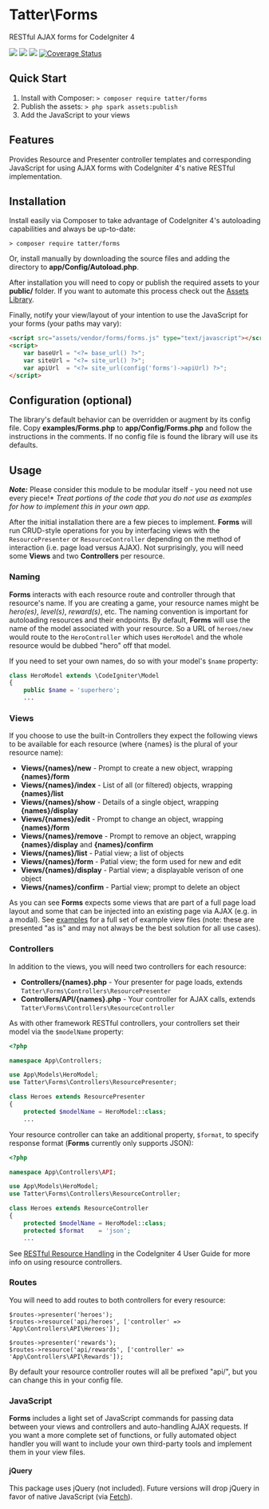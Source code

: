 # Tatter\Forms
RESTful AJAX forms for CodeIgniter 4

[![](https://github.com/tattersoftware/codeigniter4-forms/workflows/PHPUnit/badge.svg)](https://github.com/tattersoftware/codeigniter4-forms/actions/workflows/phpunit.yml)
[![](https://github.com/tattersoftware/codeigniter4-forms/workflows/PHPStan/badge.svg)](https://github.com/tattersoftware/codeigniter4-forms/actions/workflows/phpstan.yml)
[![](https://github.com/tattersoftware/codeigniter4-forms/workflows/Deptrac/badge.svg)](https://github.com/tattersoftware/codeigniter4-forms/actions/workflows/deptrac.yml)
[![Coverage Status](https://coveralls.io/repos/github/tattersoftware/codeigniter4-forms/badge.svg?branch=develop)](https://coveralls.io/github/tattersoftware/codeigniter4-forms?branch=develop)

## Quick Start

1. Install with Composer: `> composer require tatter/forms`
2. Publish the assets: `> php spark assets:publish`
3. Add the JavaScript to your views

## Features

Provides Resource and Presenter controller templates and corresponding JavaScript for using
AJAX forms with CodeIgniter 4's native RESTful implementation.

## Installation

Install easily via Composer to take advantage of CodeIgniter 4's autoloading capabilities
and always be up-to-date:
```shell
> composer require tatter/forms
```

Or, install manually by downloading the source files and adding the directory to
**app/Config/Autoload.php**.

After installation you will need to copy or publish the required assets to your
**public/** folder. If you want to automate this process check out the
[Assets Library](https://github.com/tattersoftware/codeigniter4-assets).

Finally, notify your view/layout of your intention to use the JavaScript for your forms
(your paths may vary):
```html
<script src="assets/vendor/forms/forms.js" type="text/javascript"></script>
<script>
	var baseUrl = "<?= base_url() ?>";
	var siteUrl = "<?= site_url() ?>";
	var apiUrl  = "<?= site_url(config('forms')->apiUrl) ?>";
</script>
```

## Configuration (optional)

The library's default behavior can be overridden or augment by its config file. Copy
**examples/Forms.php** to **app/Config/Forms.php** and follow the instructions in the
comments. If no config file is found the library will use its defaults.

## Usage

***Note:*** Please consider this module to be modular itself - you need not use every piece!*
*Treat portions of the code that you do not use as examples for how to implement this in your own app.*

After the initial installation there are a few pieces to implement. **Forms** will run
CRUD-style operations for you by interfacing views with the `ResourcePresenter` or
`ResourceController` depending on the method of interaction (i.e. page load versus AJAX).
Not surprisingly, you will need some **Views** and two **Controllers** per resource.

### Naming

**Forms** interacts with each resource route and controller through that resource's name.
If you are creating a game, your resource names might be *hero(es)*, *level(s)*, *reward(s)*,
etc. The naming convention is important for autoloading resources and their endpoints. By
default, **Forms** will use the name of the model associated with your resource. So a URL of
`heroes/new` would route to the `HeroController` which uses `HeroModel` and the whole
resource would be dubbed "hero" off that model.

If you need to set your own names, do so with your model's `$name` property:
```php
class HeroModel extends \CodeIgniter\Model
{
	public $name = 'superhero';
	...
```

### Views

If you choose to use the built-in Controllers they expect the following views to be available
for each resource (where {names} is the plural of your resource name):

* **Views/{names}/new** - Prompt to create a new object, wrapping **{names}/form**
* **Views/{names}/index** - List of all (or filtered) objects, wrapping **{names}/list**
* **Views/{names}/show** - Details of a single object, wrapping **{names}/display**
* **Views/{names}/edit** - Prompt to change an object, wrapping **{names}/form**
* **Views/{names}/remove** - Prompt to remove an object, wrapping **{names}/display** and **{names}/confirm**
* **Views/{names}/list** - Patial view; a list of objects
* **Views/{names}/form** - Patial view; the form used for new and edit
* **Views/{names}/display** - Partial view; a displayable verison of one object
* **Views/{names}/confirm** - Partial view; prompt to delete an object

As you can see **Forms** expects some views that are part of a full page load layout and
some that can be injected into an existing page via AJAX (e.g. in a modal). See
[examples](examples/Views/) for a full set of example view files (note: these are presented
"as is" and may not always be the best solution for all use cases).

### Controllers

In addition to the views, you will need two controllers for each resource:
* **Controllers/{names}.php** - Your presenter for page loads, extends `Tatter\Forms\Controllers\ResourcePresenter`
* **Controllers/API/{names}.php** - Your controller for AJAX calls, extends `Tatter\Forms\Controllers\ResourceController`

As with other framework RESTful controllers, your controllers set their model via the
`$modelName` property:
```php
<?php

namespace App\Controllers;

use App\Models\HeroModel;
use Tatter\Forms\Controllers\ResourcePresenter;

class Heroes extends ResourcePresenter
{	
	protected $modelName = HeroModel::class;
	...
```

Your resource controller can take an additional property, `$format`, to specify response
format (**Forms** currently only supports JSON):
```php
<?php

namespace App\Controllers\API;

use App\Models\HeroModel;
use Tatter\Forms\Controllers\ResourceController;

class Heroes extends ResourceController
{	
	protected $modelName = HeroModel::class;
	protected $format    = 'json';
	...
```

See [RESTful Resource Handling](https://codeigniter.com/user_guide/incoming/restful.html)
in the CodeIgniter 4 User Guide for more info on using resource controllers.

### Routes

You will need to add routes to both controllers for every resource:
```
$routes->presenter('heroes');
$routes->resource('api/heroes', ['controller' => 'App\Controllers\API\Heroes']);

$routes->presenter('rewards');
$routes->resource('api/rewards', ['controller' => 'App\Controllers\API\Rewards']);
```

By default your resource controller routes will all be prefixed "api/", but you can change
this in your config file.

### JavaScript

**Forms** includes a light set of JavaScript commands for passing data between your views
and controllers and auto-handling AJAX requests. If you want a more complete set of functions,
or fully automated object handler you will want to include your own third-party tools and
implement them in your view files.

#### jQuery

This package uses jQuery (not included). Future versions will drop jQuery in favor of
native JavaScript (via [Fetch](https://developer.mozilla.org/en-US/docs/Web/API/Fetch_API)).
